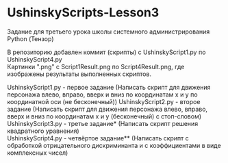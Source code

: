 # UshinskyScripts-Lesson3
Задание для третьего урока школы системного администрирования Python (Тензор)

В репозиторию добавлен коммит (скрипты) с UshinskyScript1.py по UshinskyScript4.py   
Картинки ".png" c Script1Result.png по Script4Result.png, где изображены результаты выполненных скриптов.  

UshinskyScript1.py - первое задание (Написать скрипт для движения персонажа влево, вправо, вверх и вниз по координатам x и y по координатной оси (не бесконечный)) 
UshinskyScript2.py - второе задание (Написать скрипт для движения персонажа влево, вправо, вверх и вниз по координатам x и y (бесконечный) с стоп-словом)  
UshinskyScript3.py - третье задание* (Написать скрипт решения квадратного уравнения)  
UshinskyScript4.py - четвёртое задание** (Написать скрипт с обработкой отрицательного дискриминанта и с коэффициентами в виде комплексных чисел)
